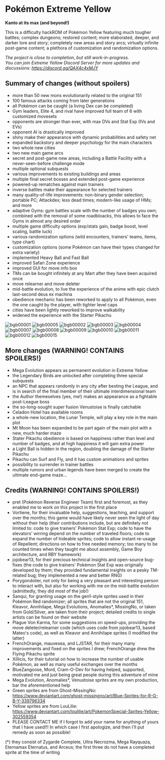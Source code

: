 # Pokémon Extreme Yellow
**Kanto at its max (and beyond!)**

This is a difficulty hackROM of Pokémon Yellow featuring much tougher battles; complex dungeons; restored content; more elaborated, deeper, and darker lore and story; completely new areas and story arcs; virtually infinite post-game content; a plethora of customization and randomization options.

*The project is close to completion, but still work-in-progress.*<br/>
*You can join Extreme Yellow Discord Server for more updates and discussions: https://discord.gg/QAX4c4xMJY*

## Summary of changes (without spoilers)

- more than 50 new mons evolutionarily related to the original 151
- 100 famous attacks coming from later generations
- all Pokémon can be caught (a living Dex can be completed)
- Gym leaders, Elite 4, and rival have improved full team of 6 with customized movesets
- opponents are stronger than ever, with max DVs and Stat Exp (IVs and EVs)
- opponent AI is drastically improved
- shiny make their appearance with dynamic probabilities and safety net
- expanded backstory and deeper psychology for the main characters
- two whole new cities
- two new main game arcs
- secret and post-game new areas, including a Battle Facility with a never-seen-before challenge mode
- multiple optional subquests
- various improvements to existing buildings and areas
- multiple final secret bosses and extended post-game experience
- powered-up rematches against main trainers
- inverse battles make their appearance for selected trainers
- many quality-of-life improvements: non-binary gender selection; portable PC; Attackdex; less dead times; modern-like usage of HMs; and more
- adaptive Gyms: gym battles scale with the number of badges you own; combined with the removal of some roadbloacks, this allows to face the Gyms in almost any desired order
- multiple game difficulty options (exp/stats gain, badge boost, level scaling, battle luck)
- various randomization options (wild encounters, trainers' teams, items, type chart)
- customization options (some Pokémon can have their types changed for extra variety)
- implemented Heavy Ball and Fast Ball
- improved Safari Zone experience
- improved GUI for move info box
- TMs can be bought infinitely at any Mart after they have been acquired once
- move relearner and move deleter
- mid-battle evolution, to live the experience of the anime with epic clutch last-second deus ex machina
- obedience mechanic has been reworked to apply to all Pokémon, even the one caught by the player, with tighter level caps
- cities have been lightly reworked to improve walkability
- widened the experience with the Starter Pikachu

![bgb00001](https://github.com/RainbowMetalPigeon/ExtremeYellow/assets/118711812/f225e779-1d75-4c54-9abb-3e02e68e07d9)
![bgb00005](https://github.com/RainbowMetalPigeon/ExtremeYellow/assets/118711812/8a305170-e4bd-4bde-b810-d4065df01367)
![bgb00002](https://github.com/RainbowMetalPigeon/ExtremeYellow/assets/118711812/490981ce-92a6-48fd-82c7-a3d1960996c3)
![bgb00003](https://github.com/RainbowMetalPigeon/ExtremeYellow/assets/118711812/756d334a-947f-47ff-b66c-aa8a41194921)
![bgb00004](https://github.com/RainbowMetalPigeon/ExtremeYellow/assets/118711812/8d13ae4b-ddea-47c8-9833-16a29b5688a5)
![bgb00007](https://github.com/RainbowMetalPigeon/ExtremeYellow/assets/118711812/5fb5ed5d-54a3-4f7c-b192-2b6bcdc6868b)
![bgb00008](https://github.com/RainbowMetalPigeon/ExtremeYellow/assets/118711812/55d2c44d-c788-4928-9cc0-8f229560a527)
![bgb00009](https://github.com/RainbowMetalPigeon/ExtremeYellow/assets/118711812/c542e3f5-fe50-4cee-bebf-be5839013ddf)
![bgb00010](https://github.com/RainbowMetalPigeon/ExtremeYellow/assets/118711812/a75a200f-299a-4506-aa26-3aa339d1f2ff)
![bgb00011](https://github.com/RainbowMetalPigeon/ExtremeYellow/assets/118711812/174d83e4-e3e5-4a13-901c-4982fbdc7166)
![bgb00012](https://github.com/RainbowMetalPigeon/ExtremeYellow/assets/118711812/5275b14e-34f3-4bcd-9d75-ced2b8614d3a)
![bgb00015](https://github.com/RainbowMetalPigeon/ExtremeYellow/assets/118711812/4b5beb3c-d990-44dd-ab70-b4c4c0f25b86)


## More changes (WARNING! CONTAINS SPOILERS!)

- Mega Evolution appears as permanent evolution in Extreme Yellow
- the Legendary Birds are unlocked after completing three special subquests
- an NPC that appears randomly in any city after besting the League, and is in search of the final member of their ultimate interdimensional team
- the Author themeselves (yes, me!) makes an appearance as a fightable post-League boss
- the so-long-sought super fusion Venustoise is finally catchable
- Celadon Hotel has available rooms
- a whole-new location, the Lunar Temple, will play a key role in the main plot
- Mt Moon has been expanded to be part again of the main plot with a new, much harder maze
- Stater Pikachu obedience is based on happiness rather than level and number of badges, and at high happiness it will gain extra power
- a Light Ball is hidden in the region, doubling the damage of the Starter Pikachu
- Pikachu can Surf and Fly, and it has custom animations and sprites
- possibility to surrender in trainer battles
- multiple rumors and urban legends have been merged to create the ultimate end-game maze...

## Credits (WARNING! CONTAINS SPOILERS!)

- pret (Pokémon Reverse Engineer Team) first and foremost, as they enabled me to work on this project in the first place
- Vortiene, for their invaluable help, suggestions, teaching, and support over the months; this game would have likely never seen the light of day without their help (their contributions include, but are definitely not limited to: code to give trainers' Pokémon Stat Exp; code to have the elevators' wirring depend on the number of traveled floors; code to expand the number of hideable sprites; code to allow instant re-usage of Repellent; directions on how to free needed memory; too many to be counted times when they taught me about assembly, Game Boy architecture, and RBY framework)
- jojobear13, for their precious technical insights and open-source bug-fixes (the code to give trainers' Pokémon Stat Exp was originally developed by them; they provided fundamental insights on a pesky TM-related bug; they implemented a new and better RNG)
- Porygondolier, not only for being a very pleasant and interesting person to interact with, but also for working with me on the mid-battle evolution (admittedly, they did most of the job!)
- Sanqui, for granting usage on the gen1-style sprites used in their Pokémon Red randomizer; all sprites that are not the original 151, Kleavor, Annihilape, Mega Evolutions, Anomalies*, MissingNo, or taken from Gold/Silver, are taken from their project; detailed credits to single artists can be found on their website
- Plague Von Karma, for some suggestions on speed-ups, providing the move deleter/relearner code (which uses code from jojobear13, based Mateo's code), as well as Kleavor and Annihilape sprites (I modified the latter)
- FrenchOrange, mauvesea, and LJSTAR, for their many many improvements and fixed on the sprites I drew; FrenchOrange drew the Flying Pikachu sprite
- Xillicis, for their tutorial on how to increase the number of usable Pokémon, as well as many useful exchanges over the months
- BlueZangoose, Mord, Cram-O-Dev for having helped, supported, motivated me and just being great people during this adventure of mine
- Mega Evolution, Anomalies*, Venustoise sprites are my own production, bar the aforementioned help
- Green sprites are from Ghost-MissingNo: https://www.deviantart.com/ghost-missingno/art/Blue-Sprites-for-R-G-B-Y-339796334
- Yellow sprites are from LouLilie: https://www.deviantart.com/loulilie/art/PokemonSpecial-Sprites-Yellow-302559354
- PLEASE CONTACT ME if I forgot to add your name for anything of yours that I have used!!! In which case I first apologize, and then I'll put remedy as soon as possible!

(*) they consist of Zygarde Complete, Ultra Necrozma, Mega Rayquaza, Eternamax Eternatus, and Arceus; the first three do not have a completed sprite at the time of writing
